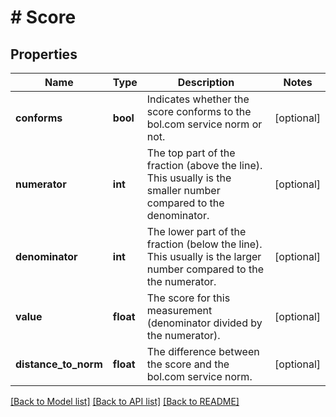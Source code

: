 # # Score

## Properties

Name | Type | Description | Notes
------------ | ------------- | ------------- | -------------
**conforms** | **bool** | Indicates whether the score conforms to the bol.com service norm or not. | [optional]
**numerator** | **int** | The top part of the fraction (above the line). This usually is the smaller number compared to the denominator. | [optional]
**denominator** | **int** | The lower part of the fraction (below the line). This usually is the larger number compared to the the numerator. | [optional]
**value** | **float** | The score for this measurement (denominator divided by the numerator). | [optional]
**distance_to_norm** | **float** | The difference between the score and the bol.com service norm. | [optional]

[[Back to Model list]](../../README.md#models) [[Back to API list]](../../README.md#endpoints) [[Back to README]](../../README.md)
